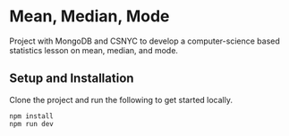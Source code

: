 # Mean, Median, Mode
Project with MongoDB and CSNYC to develop a computer-science based statistics lesson on mean, median, and mode.

## Setup and Installation
Clone the project and run the following to get started locally.

```
npm install
npm run dev
```
